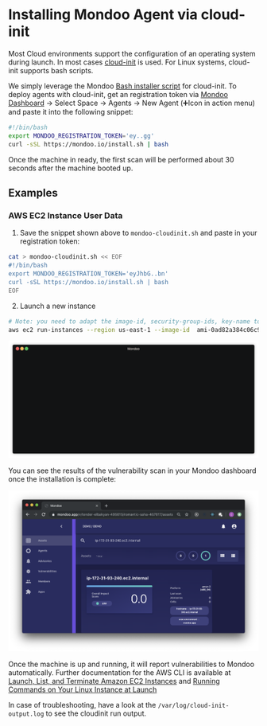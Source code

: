 # Installing Mondoo Agent via cloud-init

Most Cloud environments support the configuration of an operating system during launch. In most cases [cloud-init](https://cloudinit.readthedocs.io/en/latest/) is used. For Linux systems, cloud-init supports bash scripts.

We simply leverage the Mondoo [Bash installer script](./bash) for cloud-init. To deploy agents with cloud-init, get an registration token via [Mondoo Dashboard](https://mondoo.app/) -> Select Space -> Agents -> New Agent (➕Icon in action menu) and paste it into the following snippet:

```bash
#!/bin/bash
export MONDOO_REGISTRATION_TOKEN='ey..gg'
curl -sSL https://mondoo.io/install.sh | bash
```

Once the machine in ready, the first scan will be performed about 30 seconds after the machine booted up.

## Examples

### AWS EC2 Instance User Data

1. Save the snippet shown above to `mondoo-cloudinit.sh` and paste in your registration token:

```bash
cat > mondoo-cloudinit.sh << EOF
#!/bin/bash
export MONDOO_REGISTRATION_TOKEN='eyJhbG..bn'
curl -sSL https://mondoo.io/install.sh | bash
EOF
```

2. Launch a new instance

```bash
# Note: you need to adapt the image-id, security-group-ids, key-name to your region and account
aws ec2 run-instances --region us-east-1 --image-id  ami-0ad82a384c06c911e --security-group-ids sg-903004f8 --count 1 --instance-type t2.micro --key-name chris-rock --user-data file://mondoo-cloudinit.sh
```

![Installing Mondoo Agent via cloudinit](../static/videos/mondoo-ec2-cloudinit-cli.gif)

You can see the results of the vulnerability scan in your Mondoo dashboard once the installation is complete:

![See agent in dashboard](../cicd/mondoo-ec2-cloudinit-cli.png)

Once the machine is up and running, it will report vulnerabilities to Mondoo automatically. Further documentation for the AWS CLI is available at [Launch, List, and Terminate Amazon EC2 Instances](https://docs.aws.amazon.com/cli/latest/userguide/cli-services-ec2-instances.html) and [Running Commands on Your Linux Instance at Launch](https://docs.aws.amazon.com/AWSEC2/latest/UserGuide/user-data.html)

In case of troubleshooting, have a look at the `/var/log/cloud-init-output.log` to see the cloudinit run output.
